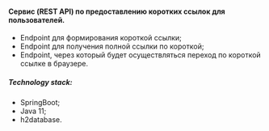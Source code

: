 #### Сервис (REST API) по предоставлению коротких ссылок для пользователей.
-	Endpoint для формирования короткой ссылки;
-	Endpoint для получения полной ссылки по короткой;
-	Endpoint, через который будет осуществляться переход по короткой ссылке в браузере.
##### Technology stack:
-	SpringBoot;
-	Java 11;
- h2database.
